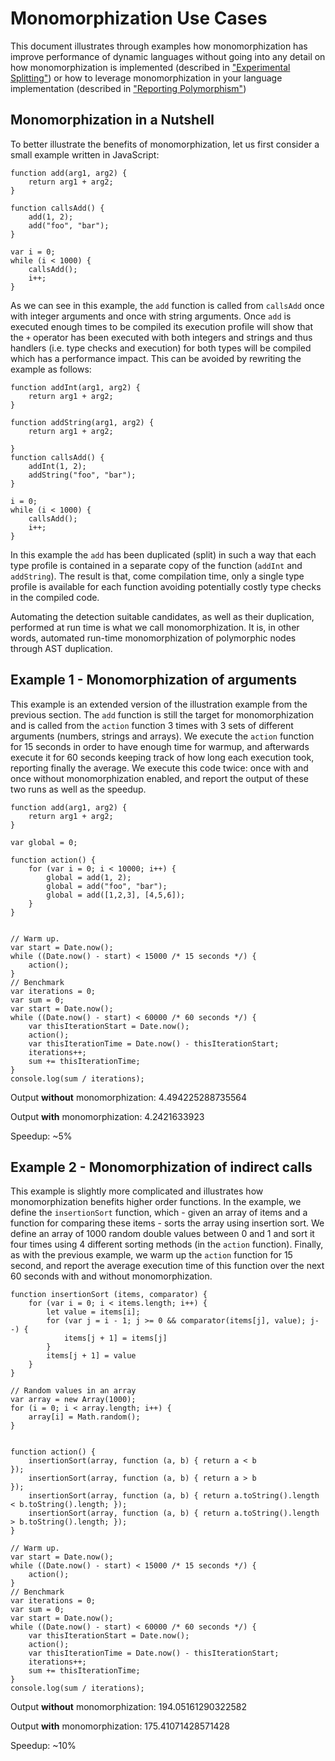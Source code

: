 # Monomorphization Use Cases

This document illustrates through examples how monomorphization has improve
performance of dynamic languages without going into any detail on how
monomorphization is implemented (described in ["Experimental
Splitting"](ExperimentalSplitting.md)) or how to leverage monomorphization in
your language implementation (described in ["Reporting
Polymorphism"](ReportingPolymorphism.md))

## Monomorphization in a Nutshell

To better illustrate the benefits of monomorphization, let us first consider a
small example written in JavaScript:

```
function add(arg1, arg2) {
    return arg1 + arg2;
}

function callsAdd() {
    add(1, 2);
    add("foo", "bar");
}

var i = 0;
while (i < 1000) {
    callsAdd();
    i++;
}
```

As we can see in this example, the `add` function is called from `callsAdd` once
with integer arguments and once with string arguments.  Once `add` is executed
enough times to be compiled its execution profile will show that the `+`
operator has been executed with both integers and strings and thus handlers
(i.e. type checks and execution) for both types will be compiled which has a
performance impact. This can be avoided by rewriting the example as follows:

```
function addInt(arg1, arg2) {
    return arg1 + arg2;
}

function addString(arg1, arg2) {
    return arg1 + arg2;

}
function callsAdd() {
    addInt(1, 2);
    addString("foo", "bar");
}

i = 0;
while (i < 1000) {
    callsAdd();
    i++;
}
```

In this example the `add` has been duplicated (split) in such a way that each
type profile is contained in a separate copy of the function (`addInt` and
`addString`). The result is that, come compilation time, only a single type
profile is available for each function avoiding potentially costly type checks
in the compiled code.

Automating the detection suitable candidates, as well as their duplication,
performed at run time is what we call monomorphization. It is, in other words,
automated run-time monomorphization of polymorphic nodes through AST
duplication.

## Example 1 - Monomorphization of arguments

This example is an extended version of the illustration example from the
previous section. The `add` function is still the target for monomorphization
and is called from the `action` function 3 times with 3 sets of different
arguments (numbers, strings and arrays). We execute the `action` function for 15
seconds in order to have enough time for warmup, and afterwards execute it for
60 seconds keeping track of how long each execution took, reporting finally the
average. We execute this code twice: once with and once without monomorphization
enabled, and report the output of these two runs as well as the speedup.

```
function add(arg1, arg2) {
    return arg1 + arg2;
}

var global = 0;

function action() {
    for (var i = 0; i < 10000; i++) {
        global = add(1, 2);
        global = add("foo", "bar");
        global = add([1,2,3], [4,5,6]);
    }
}


// Warm up.
var start = Date.now();
while ((Date.now() - start) < 15000 /* 15 seconds */) {
    action();
}
// Benchmark
var iterations = 0;
var sum = 0;
var start = Date.now();
while ((Date.now() - start) < 60000 /* 60 seconds */) {
    var thisIterationStart = Date.now();
    action();
    var thisIterationTime = Date.now() - thisIterationStart;
    iterations++;
    sum += thisIterationTime;
}
console.log(sum / iterations);

```
Output **without** monomorphization: 4.494225288735564

Output **with** monomorphization: 4.2421633923

Speedup: ~5%

## Example 2 - Monomorphization of indirect calls

This example is slightly more complicated and illustrates how monomorphization
benefits higher order functions. In the example, we define the `insertionSort`
function, which - given an array of items and a function for comparing these
items - sorts the array using insertion sort. We define an array of 1000 random
double values between 0 and 1 and sort it four times using 4 different sorting
methods (in the `action` function). Finally, as with the previous example, we
warm up the `action` function for 15 second, and report the average execution
time of this function over the next 60 seconds with and without
monomorphization.

```
function insertionSort (items, comparator) {
    for (var i = 0; i < items.length; i++) {
        let value = items[i];
        for (var j = i - 1; j >= 0 && comparator(items[j], value); j--) {
            items[j + 1] = items[j]
        }
        items[j + 1] = value
    }
}

// Random values in an array
var array = new Array(1000);
for (i = 0; i < array.length; i++) {
    array[i] = Math.random();
}


function action() {
    insertionSort(array, function (a, b) { return a < b                                      });
    insertionSort(array, function (a, b) { return a > b                                      });
    insertionSort(array, function (a, b) { return a.toString().length < b.toString().length; });
    insertionSort(array, function (a, b) { return a.toString().length > b.toString().length; });
}

// Warm up.
var start = Date.now();
while ((Date.now() - start) < 15000 /* 15 seconds */) {
    action();
}
// Benchmark
var iterations = 0;
var sum = 0;
var start = Date.now();
while ((Date.now() - start) < 60000 /* 60 seconds */) {
    var thisIterationStart = Date.now();
    action();
    var thisIterationTime = Date.now() - thisIterationStart;
    iterations++;
    sum += thisIterationTime;
}
console.log(sum / iterations);
```
Output **without** monomorphization: 194.05161290322582

Output **with** monomorphization: 175.41071428571428

Speedup: ~10%
